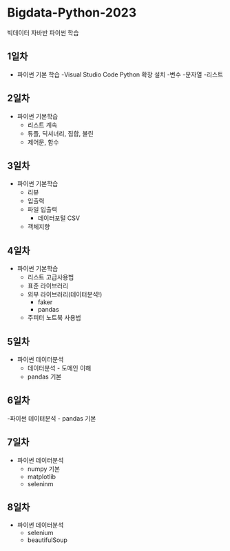 # Bigdata-Python-2023
빅데이터 자바반 파이썬 학습


## 1일차
- 파이썬 기본 학습
    -Visual Studio Code Python 확장 설치
    -변수
    -문자열
    -리스트

## 2일차
- 파이썬 기본학습
    - 리스트 계속
    - 튜플, 딕셔너리, 집합, 불린
    - 제어문, 함수

## 3일차
- 파이썬 기본학습
    - 리뷰
    - 입출력
    - 파일 입출력
        - 데이터포털 CSV
    - 객체지향

## 4일차
- 파이썬 기본학습
    - 리스트 고급사용법
    - 표준 라이브러리
    - 외부 라이브러리(데이터분석!)
        - faker
        - pandas
    - 주피터 노트북 사용법

## 5일차
- 파이썬 데이터분석
    - 데이터분석 - 도메인 이해
    - pandas 기본

## 6일차
-파이썬 데이터분석
    - pandas 기본

## 7일차
- 파이썬 데이터분석
    - numpy 기본
    - matplotlib
    - seleninm

## 8일차
- 파이썬 데이터분석
    - selenium
    - beautifulSoup